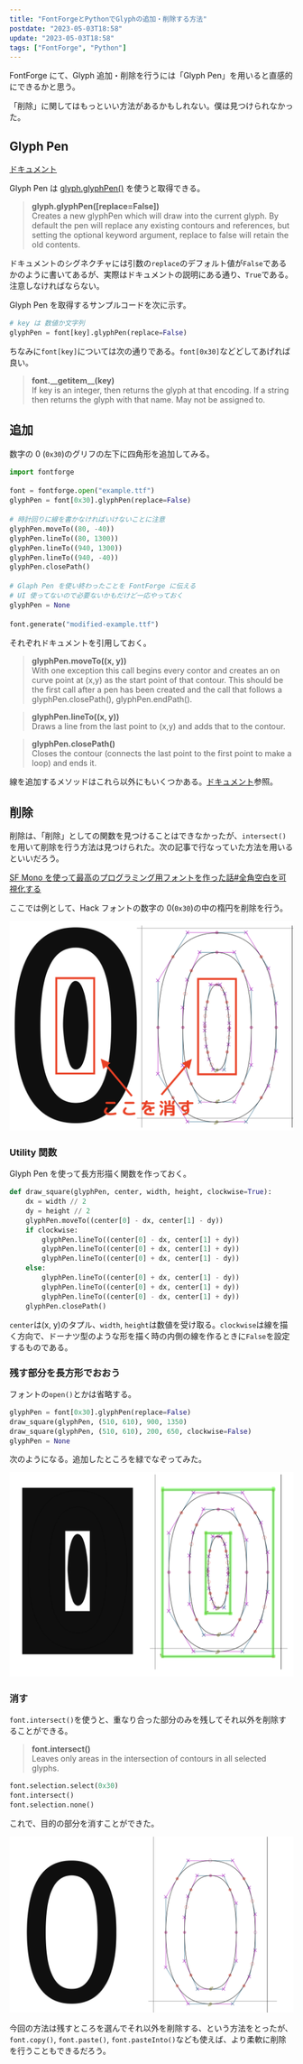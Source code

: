 ```yaml
---
title: "FontForgeとPythonでGlyphの追加・削除する方法"
postdate: "2023-05-03T18:58"
update: "2023-05-03T18:58"
tags: ["FontForge", "Python"]
---
```


FontForge にて、Glyph 追加・削除を行うには「Glyph Pen」を用いると直感的にできるかと思う。

「削除」に関してはもっといい方法があるかもしれない。僕は見つけられなかった。

## Glyph Pen

[ドキュメント](https://fontforge.org/docs/scripting/python/fontforge.html#glyph-pen)

Glyph Pen は [glyph.glyphPen()](https://fontforge.org/docs/scripting/python/fontforge.html#fontforge.glyph.glyphPen) を使うと取得できる。

> **glyph.glyphPen([replace=False])**  
> Creates a new glyphPen which will draw into the current glyph. By default the pen will replace any existing contours and references, but setting the optional keyword argument, replace to false will retain the old contents.

ドキュメントのシグネクチャには引数の`replace`のデフォルト値が`False`であるかのように書いてあるが、実際はドキュメントの説明にある通り、`True`である。注意しなければならない。

Glyph Pen を取得するサンプルコードを次に示す。

```python
# key は 数値か文字列
glyphPen = font[key].glyphPen(replace=False)
```

ちなみに`font[key]`については次の通りである。`font[0x30]`などどしてあげれば良い。

> **font.\_\_getitem\_\_(key)**  
> If key is an integer, then returns the glyph at that encoding. If a string then returns the glyph with that name. May not be assigned to.

## 追加

数字の 0 (`0x30`)のグリフの左下に四角形を追加してみる。

```python
import fontforge

font = fontforge.open("example.ttf")
glyphPen = font[0x30].glyphPen(replace=False)

# 時計回りに線を書かなければいけないことに注意
glyphPen.moveTo((80, -40))
glyphPen.lineTo((80, 1300))
glyphPen.lineTo((940, 1300))
glyphPen.lineTo((940, -40))
glyphPen.closePath()

# Glaph Pen を使い終わったことを FontForge に伝える
# UI 使ってないので必要ないかもだけど一応やっておく
glyphPen = None

font.generate("modified-example.ttf")
```

それぞれドキュメントを引用しておく。

> **glyphPen.moveTo((x, y))**  
> With one exception this call begins every contor and creates an on curve point at (x,y) as the start point of that contour. This should be the first call after a pen has been created and the call that follows a glyphPen.closePath(), glyphPen.endPath().

> **glyphPen.lineTo((x, y))**  
> Draws a line from the last point to (x,y) and adds that to the contour.

> **glyphPen.closePath()**  
> Closes the contour (connects the last point to the first point to make a loop) and ends it.

線を追加するメソッドはこれら以外にもいくつかある。[ドキュメント](https://fontforge.org/docs/scripting/python/fontforge.html#glyph-pen)参照。

## 削除

削除は、「削除」としての関数を見つけることはできなかったが、`intersect()`を用いて削除を行う方法は見つけられた。次の記事で行なっていた方法を用いるといいだろう。

[SF Mono を使って最高のプログラミング用フォントを作った話#全角空白を可視化する](https://qiita.com/delphinus/items/f472eb04ff91daf44274#3-%E5%85%A8%E8%A7%92%E7%A9%BA%E7%99%BD%E3%82%92%E5%8F%AF%E8%A6%96%E5%8C%96%E3%81%99%E3%82%8B)

ここでは例として、Hack フォントの数字の 0(`0x30`)の中の楕円を削除を行う。

![zero-erase-pos](zero-erase-pos.png)

### Utility 関数

Glyph Pen を使って長方形描く関数を作っておく。

```python
def draw_square(glyphPen, center, width, height, clockwise=True):
    dx = width // 2
    dy = height // 2
    glyphPen.moveTo((center[0] - dx, center[1] - dy))
    if clockwise:
        glyphPen.lineTo((center[0] - dx, center[1] + dy))
        glyphPen.lineTo((center[0] + dx, center[1] + dy))
        glyphPen.lineTo((center[0] + dx, center[1] - dy))
    else:
        glyphPen.lineTo((center[0] + dx, center[1] - dy))
        glyphPen.lineTo((center[0] + dx, center[1] + dy))
        glyphPen.lineTo((center[0] - dx, center[1] + dy))
    glyphPen.closePath()
```

`center`は(x, y)のタプル、`width`, `height`は数値を受け取る。`clockwise`は線を描く方向で、ドーナツ型のような形を描く時の内側の線を作るときに`False`を設定するものである。

### 残す部分を長方形でおおう

フォントの`open()`とかは省略する。

```python
glyphPen = font[0x30].glyphPen(replace=False)
draw_square(glyphPen, (510, 610), 900, 1350)
draw_square(glyphPen, (510, 610), 200, 650, clockwise=False)
glyphPen = None
```

次のようになる。追加したところを緑でなぞってみた。

![zero-cover](zero-cover.png)

### 消す

`font.intersect()`を使うと、重なり合った部分のみを残してそれ以外を削除することができる。

> **font.intersect()**  
> Leaves only areas in the intersection of contours in all selected glyphs.

```python
font.selection.select(0x30)
font.intersect()
font.selection.none()
```

これで、目的の部分を消すことができた。

![zero-erased](zero-erased.png)

今回の方法は残すところを選んでそれ以外を削除する、という方法をとったが、`font.copy()`, `font.paste()`, `font.pasteInto()`なども使えば、より柔軟に削除を行うこともできるだろう。
